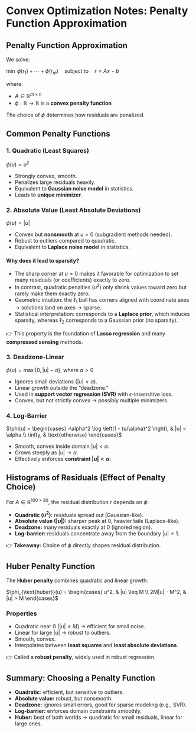 # Convex Optimization Notes: Penalty Function Approximation

## Penalty Function Approximation
We solve:

$\min \; \phi(r_1) + \cdots + \phi(r_m) \quad \text{subject to} \quad r = Ax - b$

where:
- $A \in \mathbb{R}^{m \times n}$
- $\phi : \mathbb{R} \to \mathbb{R}$ is a **convex penalty function**

The choice of $\phi$ determines how residuals are penalized.



## Common Penalty Functions

### 1. Quadratic (Least Squares)
$\phi(u) = u^2$

- Strongly convex, smooth.  
- Penalizes large residuals heavily.  
- Equivalent to **Gaussian noise model** in statistics.  
- Leads to **unique minimizer**.  


### 2. Absolute Value (Least Absolute Deviations)
$\phi(u) = |u|$

- Convex but **nonsmooth** at $u=0$ (subgradient methods needed).  
- Robust to outliers compared to quadratic.  
- Equivalent to **Laplace noise model** in statistics.  

#### Why does it lead to sparsity?
- The sharp corner at $u=0$ makes it favorable for optimization to set many residuals (or coefficients) exactly to zero.  
- In contrast, quadratic penalties ($u^2$) only shrink values toward zero but rarely make them exactly zero.  
- Geometric intuition: the $\ell_1$ ball has corners aligned with coordinate axes → solutions land on axes → sparse.  
- Statistical interpretation: corresponds to a **Laplace prior**, which induces sparsity, whereas $\ell_2$ corresponds to a Gaussian prior (no sparsity).  

👉 This property is the foundation of **Lasso regression** and many **compressed sensing** methods.  


### 3. Deadzone-Linear
$\phi(u) = \max \{ 0, |u| - \alpha \}$, where $\alpha > 0$

- Ignores small deviations ($|u| < \alpha$).  
- Linear growth outside the “deadzone.”  
- Used in **support vector regression (SVR)** with $\epsilon$-insensitive loss.  
- Convex, but not strictly convex → possibly multiple minimizers.  



### 4. Log-Barrier
$\phi(u) =
\begin{cases}
-\alpha^2 \log \left(1 - (u/\alpha)^2 \right), & |u| < \alpha \\
\infty, & \text{otherwise}
\end{cases}$

- Smooth, convex inside domain $|u| < \alpha$.  
- Grows steeply as $|u| \to \alpha$.  
- Effectively enforces **constraint $|u| < \alpha$**.  


## Histograms of Residuals (Effect of Penalty Choice)

For $A \in \mathbb{R}^{100 \times 30}$, the residual distribution $r$ depends on $\phi$:

- **Quadratic ($u^2$):** residuals spread out (Gaussian-like).  
- **Absolute value ($|u|$):** sharper peak at 0, heavier tails (Laplace-like).  
- **Deadzone:** many residuals exactly at 0 (ignored region).  
- **Log-barrier:** residuals concentrate away from the boundary $|u| = 1$.  

👉 **Takeaway:** Choice of $\phi$ directly shapes residual distribution.



## Huber Penalty Function
The **Huber penalty** combines quadratic and linear growth:

$\phi_{\text{huber}}(u) =
\begin{cases}
u^2, & |u| \leq M \\
2M|u| - M^2, & |u| > M
\end{cases}$

### Properties
- Quadratic near 0 ($|u| \leq M$) → efficient for small noise.  
- Linear for large $|u|$ → robust to outliers.  
- Smooth, convex.  
- Interpolates between **least squares** and **least absolute deviations**.  

👉 Called a **robust penalty**, widely used in robust regression.


## Summary: Choosing a Penalty Function

- **Quadratic:** efficient, but sensitive to outliers.  
- **Absolute value:** robust, but nonsmooth.  
- **Deadzone:** ignores small errors, good for sparse modeling (e.g., SVR).  
- **Log-barrier:** enforces domain constraints smoothly.  
- **Huber:** best of both worlds → quadratic for small residuals, linear for large ones.  

